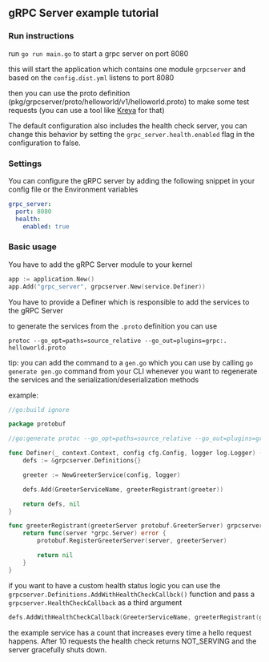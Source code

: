 ## gRPC Server example tutorial

### Run instructions

run `go run main.go` to start a grpc server on port 8080

this will start the application which contains one module `grpcserver` and based on the 
`config.dist.yml` listens to port 8080

then you can use the proto definition (pkg/grpcserver/proto/helloworld/v1/helloworld.proto) 
to make some test requests (you can use a tool like [Kreya](https://kreya.app/) for that)

The default configuration also includes the health check server,
you can change this behavior by setting the `grpc_server.health.enabled` 
flag in the configuration to false.

### Settings

You can configure the gRPC server by adding the following snippet in your config file or the Environment variables

```yml
grpc_server:
  port: 8080
  health:
    enabled: true
```

### Basic usage

You have to add the gRPC Server module to your kernel

```go
app := application.New()
app.Add("grpc_server", grpcserver.New(service.Definer))
```

You have to provide a Definer which is responsible to add the services to the gRPC Server

to generate the services from the `.proto` definition you can use

```shell
protoc --go_opt=paths=source_relative --go_out=plugins=grpc:. helloworld.proto
```

tip: you can add the command to a `gen.go` which you can use by calling `go generate gen.go` command from your CLI
whenever you want to regenerate the services and the serialization/deserialization methods

example:

```go
//go:build ignore

package protobuf

//go:generate protoc --go_opt=paths=source_relative --go_out=plugins=grpc:. helloworld.proto
```

```go
func Definer(_ context.Context, config cfg.Config, logger log.Logger) (*grpcserver.Definitions, error) {
	defs := &grpcserver.Definitions{}

	greeter := NewGreeterService(config, logger)

	defs.Add(GreeterServiceName, greeterRegistrant(greeter))

	return defs, nil
}

func greeterRegistrant(greeterServer protobuf.GreeterServer) grpcserver.Registrant {
	return func(server *grpc.Server) error {
		protobuf.RegisterGreeterServer(server, greeterServer)

		return nil
	}
}
```

if you want to have a custom health status logic you can use the 
`grpcserver.Definitions.AddWithHealthCheckCallbck()` function and pass a
`grpcserver.HealthCheckCallback` as a third argument  
```go
defs.AddWithHealthCheckCallback(GreeterServiceName, greeterRegistrant(greeter), greeter.CustomHealthCheck)
```

the example service has a count that increases every time a hello request happens. After 10 requests
the health check returns NOT_SERVING and the server gracefully shuts down.